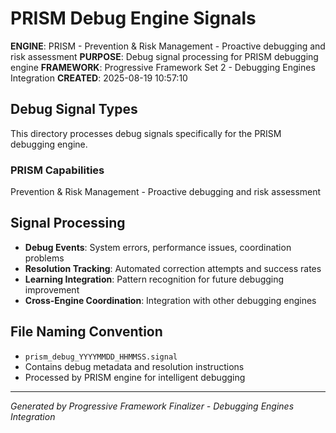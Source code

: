 <!--
FILE: README.md
WORKING_DIRECTORY: signals\\debug\\prism
PURPOSE: Project documentation and guidance
CREATOR: Amos Wales - Progressive Framework Pioneer
UPDATED: 20250819_Educational-Phase3-Integration
STATUS: ✅ Universal Header System Compliant
BREATHING_FRAMEWORK: 15 Systems ✅ | 615+ Tests ✅ | Educational Integration ✅
PROGRESSIVE_ACADEMY: Foundation ✅ | Professional ✅ | Universal ✅ | Certification Ready ✅
-->

# PRISM Debug Engine Signals

**ENGINE**: PRISM - Prevention & Risk Management - Proactive debugging and risk assessment
**PURPOSE**: Debug signal processing for PRISM debugging engine
**FRAMEWORK**: Progressive Framework Set 2 - Debugging Engines Integration
**CREATED**: 2025-08-19 10:57:10

## Debug Signal Types

This directory processes debug signals specifically for the PRISM debugging engine.

### PRISM Capabilities

Prevention & Risk Management - Proactive debugging and risk assessment

## Signal Processing

- **Debug Events**: System errors, performance issues, coordination problems
- **Resolution Tracking**: Automated correction attempts and success rates  
- **Learning Integration**: Pattern recognition for future debugging improvement
- **Cross-Engine Coordination**: Integration with other debugging engines

## File Naming Convention

- `prism_debug_YYYYMMDD_HHMMSS.signal`
- Contains debug metadata and resolution instructions
- Processed by PRISM engine for intelligent debugging

---
*Generated by Progressive Framework Finalizer - Debugging Engines Integration*
